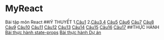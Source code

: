 # MyReact
Bài tập môn React
##lÝ THUYẾT
1.[Câu1](https://codepen.io/Tung12012003/pen/XWYPMLV)
2.[Câu3,4](https://codepen.io/Tung12012003/pen/qBKMmqL)
[Câu5](https://codepen.io/Tung12012003/details/RwJexxJ)
[Câu6](https://codepen.io/Tung12012003/pen/KKeGZrp)
[Câu7](https://codepen.io/Tung12012003/pen/wvXYpOL)
[Câu8](https://codepen.io/Tung12012003/pen/BaVOWba)
[Câu9](https://codepen.io/Tung12012003/pen/vYrggQw)
[Câu10](https://codepen.io/Tung12012003/pen/XWYMJvQ)
[Câu11](https://codepen.io/Tung12012003/details/yLEMNRm)
[Câu12](https://codepen.io/Tung12012003/pen/MWXpqQQ)
[Câu13](https://codepen.io/Tung12012003/pen/NWzpLvb)
[Câu14](https://codepen.io/Tung12012003/pen/LYrjMJd)
[Câu15](https://codepen.io/Tung12012003/pen/PoaKXyg)
[Câu16](https://codepen.io/Tung12012003/pen/ZERXxBq)
[Câu17](https://codepen.io/Tung12012003/pen/MWXEXVv)
##THỰC HÀNH
[Bài thực hành state-props](https://codesandbox.io/s/bai-tap-state-props-jbru4z)
[Bài thực hành Dự án](https://codesandbox.io/s/baitapduan-42dgif)

